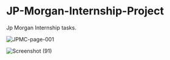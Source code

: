 # JP-Morgan-Internship-Project
Jp Morgan Internship tasks.

![JPMC-page-001](https://user-images.githubusercontent.com/48849171/86007780-81af3e00-ba35-11ea-8d30-91315fd42397.jpg)

![Screenshot (91)](https://user-images.githubusercontent.com/48849171/86007885-ae635580-ba35-11ea-9fff-166773588895.png)
